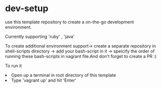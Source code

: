 # dev-setup

use this template repository to create a on-the-go development environment.

Currently supporting 'ruby' , 'java'

To create additional environment support-> create a separate repository in shell-scripts directory -> add your bash-script in it ->
speicify the order of running these bash-scripts in vagrant file.And don't forget to create a PR :)

To run it<br/>
<li>Open up a terminal in root directory of this template</li>
<li>Type 'vagrant up' and hit 'Enter'</li>
